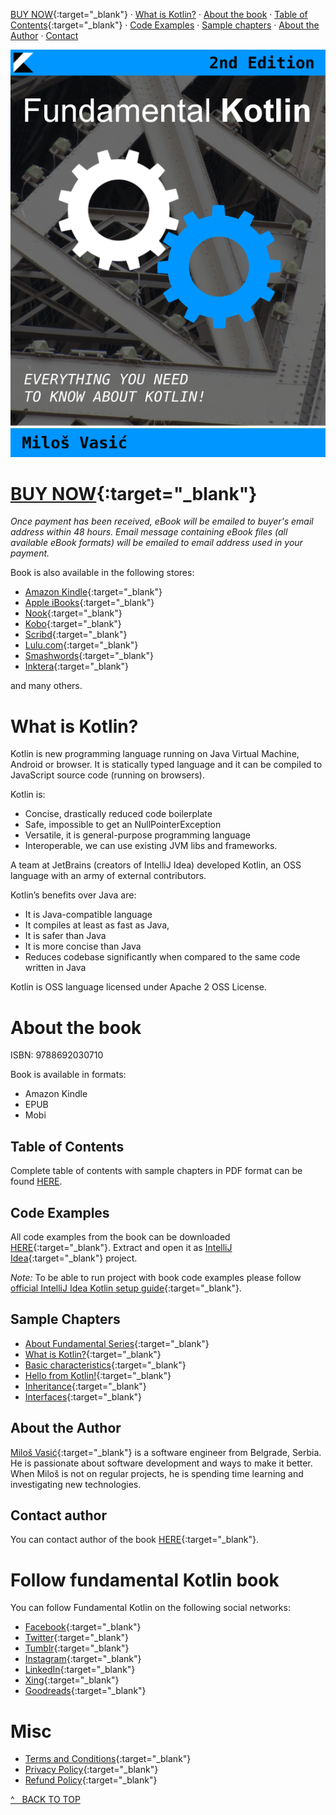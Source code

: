 [BUY NOW](https://www.paypal.com/cgi-bin/webscr?cmd=_s-xclick&hosted_button_id=WF2LT4YG7ERZE){:target="_blank"} · 
[What is Kotlin?](#what-is-kotlin) · [About the book](#about-the-book) ·
[Table of Contents](pages/contents.md){:target="_blank"} · [Code Examples](#code-examples) ·
[Sample chapters](#sample-chapters) · [About the Author](#about-the-author) · 
[Contact](#contact-author)

![](images/cover.png)

# [BUY NOW](https://www.paypal.com/cgi-bin/webscr?cmd=_s-xclick&hosted_button_id=WF2LT4YG7ERZE){:target="_blank"}

*Once payment has been received, eBook will be emailed to buyer's email address within 48 hours.
Email message containing eBook files (all available eBook formats) will be emailed to email address used in your payment.*

Book is also available in the following stores:

- [Amazon Kindle](https://www.amazon.com/Fundamental-Kotlin-2nd-Everything-About-ebook/dp/B08KY8885H/ref=sr_1_6?dchild=1&keywords=fundamental+kotlin&qid=1610749738&sr=8-6){:target="_blank"}
- [Apple iBooks](https://itunes.apple.com/us/book/fundamental-kotlin-2nd-edition/id1416931771){:target="_blank"}
- [Nook](https://www.barnesandnoble.com/w/fundamental-kotlin-2nd-edition-milos-vasic/1129181809?ean=9788692030710){:target="_blank"}
- [Kobo](https://www.kobo.com/ww/en/ebook/fundamental-kotlin-2nd-edition-everything-you-need-to-know-about-kotlin){:target="_blank"}
- [Scribd](https://www.scribd.com/book/385338804/Fundamental-Kotlin-Second-Edition){:target="_blank"}
- [Lulu.com](http://www.lulu.com/shop/milo%C5%A1-vasi%C4%87/fundamental-kotlin-2nd-edition-everything-you-need-to-know-about-kotlin/ebook/product-23732495.html){:target="_blank"}
- [Smashwords](https://www.smashwords.com/books/view/885596){:target="_blank"}
- [Inktera](https://www.smashwords.com/books/byseries/35624){:target="_blank"}

and many others.

# What is Kotlin?

Kotlin is new programming language running on Java Virtual Machine, Android or browser. It is statically typed language and it can be compiled to JavaScript source code (running on browsers).

Kotlin is:

- Concise, drastically reduced code boilerplate
- Safe, impossible to get an NullPointerException
- Versatile, it is general-purpose programming language
- Interoperable, we can use existing JVM libs and frameworks.

A team at JetBrains (creators of IntelliJ Idea) developed Kotlin, an OSS language with an army of external contributors.

Kotlin’s benefits over Java are:

- It is Java-compatible language
- It compiles at least as fast as Java,
- It is safer than Java
- It is more concise than Java
- Reduces codebase significantly when compared to the same code written in Java

Kotlin is OSS language licensed under Apache 2 OSS License.

# About the book

ISBN: 9788692030710

Book is available in formats:

- Amazon Kindle
- EPUB
- Mobi

## Table of Contents

Complete table of contents with sample chapters in PDF format can be found 
[HERE](pages/contents.md).

## Code Examples

All code examples from the book can be downloaded [HERE](https://github.com/milos85vasic/Fundamental-Kotlin/releases/tag/second_edition_rev_1){:target="_blank"}. 
Extract and open it as [IntelliJ Idea](https://www.jetbrains.com/idea/){:target="_blank"} project.

*Note:* To be able to run project with book code examples please follow 
[official IntelliJ Idea Kotlin setup guide](https://kotlinlang.org/docs/tutorials/getting-started.html){:target="_blank"}.

## Sample Chapters

- [About Fundamental Series](pdfs/sec_ed_about_fundamental_series.pdf){:target="_blank"}
- [What is Kotlin?](pdfs/sec_ed_what_is_kotlin.pdf){:target="_blank"}
- [Basic characteristics](pdfs/sec_ed_basic_characteristics.pdf){:target="_blank"}
- [Hello from Kotlin!](pdfs/sec_ed_hello_from_kotlin.pdf){:target="_blank"}
- [Inheritance](pdfs/sec_ed_inheritance.pdf){:target="_blank"}
- [Interfaces](pdfs/sec_ed_interfaces.pdf){:target="_blank"}

## About the Author

[Miloš Vasić](https://github.com/milos85vasic){:target="_blank"} is a software engineer from Belgrade, Serbia. He is passionate about software development and ways to make it better. When Miloš is not on regular projects, he is spending time learning and investigating new technologies.

## Contact author

You can contact author of the book [HERE](mailto:milos85vasic@gmail.com){:target="_blank"}.

# Follow fundamental Kotlin book

You can follow Fundamental Kotlin on the following social networks:

- [Facebook](https://www.facebook.com/fundamental.kotlin/){:target="_blank"}
- [Twitter](https://twitter.com/fund_kotlin){:target="_blank"}
- [Tumblr](https://fundamentalkotlin.tumblr.com/){:target="_blank"}
- [Instagram](https://www.instagram.com/fundamentalkotlin/){:target="_blank"}
- [LinkedIn](https://www.linkedin.com/company/fundamental-kotlin){:target="_blank"}
- [Xing](https://www.xing.com/profile/Milos_Vasic4/cv){:target="_blank"}
- [Goodreads](https://www.goodreads.com/book/show/41028734-fundamental-kotlin){:target="_blank"}

# Misc

- [Terms and Conditions](pages/terms.md){:target="_blank"}
- [Privacy Policy](pages/privacy.md){:target="_blank"}
- [Refund Policy](pages/refund.md){:target="_blank"}

[^ &nbsp; BACK TO TOP](#content)

